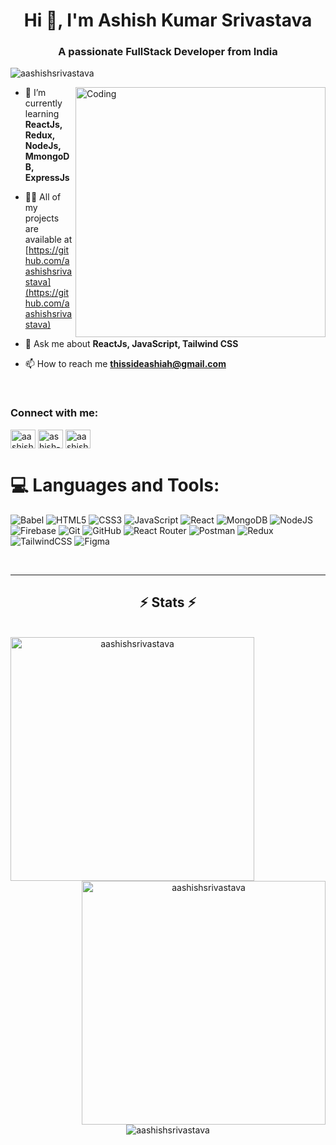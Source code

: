 <h1 align="center">Hi 👋, I'm Ashish Kumar Srivastava</h1>

<h3 align="center">A passionate FullStack Developer from India</h3>
<p align="left"><img src="https://komarev.com/ghpvc/?username=aashishsrivastava&label=👨‍💻%20Profile%20views&color=0e75b6&style=flat" alt="aashishsrivastava" /></p>


<img align="right" alt="Coding" width="400" src="https://cdn.dribbble.com/users/1162077/screenshots/3848914/programmer.gif">

<!-- 
<p align="left"> <img src="https://komarev.com/ghpvc/?username=aashishsrivastava&label=Profile%20views&color=0e75b6&style=flat" alt="aashishsrivastava" /> </p>
visitcount
[![](https://visitcount.itsvg.in/api?id=aashishsrivastava&icon=0&color=0)](https://visitcount.itsvg.in)

from Pranjal Shukla's profile >>
<img align="right" alt="coding" width="400" src="https://static.wixstatic.com/media/956618_51d1e9108a804a1f8b23e913e61ab78e~mv2.gif">

GitHub Trophies >>
<p align="left"> <a href="https://github.com/ryo-ma/github-profile-trophy"><img src="https://github-profile-trophy.vercel.app/?username=aashishsrivastava" alt="aashishsrivastava" /></a> </p>



<p align="left"> <a href="https://twitter.com/aashish_wd" target="blank"><img src="https://img.shields.io/twitter/follow/aashish_wd?logo=twitter&style=for-the-badge" alt="aashish_wd" /></a> </p>
-->


- 🌱 I’m currently learning **ReactJs, Redux, NodeJs, MmongoDB, ExpressJs**

- 👨‍💻 All of my projects are available at [https://github.com/aashishsrivastava](https://github.com/aashishsrivastava)

- 💬 Ask me about **ReactJs, JavaScript, Tailwind CSS**

- 📫 How to reach me **thissideashiah@gmail.com**

<p><br/></p>
<h3 align="left">Connect with me:</h3> 
<p align="left">
<a href="https://twitter.com/aashish_wd" target="blank"><img align="center" src="https://raw.githubusercontent.com/rahuldkjain/github-profile-readme-generator/master/src/images/icons/Social/twitter.svg" alt="aashish_wd" height="30" width="40" /></a>
<a href="https://linkedin.com/in/ashish-kumar-srivastava-aaa6982b0" target="blank"><img align="center" src="https://raw.githubusercontent.com/rahuldkjain/github-profile-readme-generator/master/src/images/icons/Social/linked-in-alt.svg" alt="ashish-kumar-srivastava-aaa6982b0" height="30" width="40" /></a>
<a href="https://instagram.com/aashish_wd" target="blank"><img align="center" src="https://raw.githubusercontent.com/rahuldkjain/github-profile-readme-generator/master/src/images/icons/Social/instagram.svg" alt="aashish_wd" height="30" width="40" /></a>
</p>
<!-- 
<h3 align="left">Languages and Tools:</h3>
-->

# 💻 Languages and Tools:
![Babel](https://img.shields.io/badge/Babel-F9DC3e?style=for-the-badge&logo=babel&logoColor=black)
![HTML5](https://img.shields.io/badge/html5-%23E34F26.svg?style=for-the-badge&logo=html5&logoColor=white) 
![CSS3](https://img.shields.io/badge/css3-%231572B6.svg?style=for-the-badge&logo=css3&logoColor=white) 
![JavaScript](https://img.shields.io/badge/javascript-%23323330.svg?style=for-the-badge&logo=javascript&logoColor=%23F7DF1E) 
![React](https://img.shields.io/badge/react-%2320232a.svg?style=for-the-badge&logo=react&logoColor=%2361DAFB) 
![MongoDB](https://img.shields.io/badge/MongoDB-%234ea94b.svg?style=for-the-badge&logo=mongodb&logoColor=white) 
![NodeJS](https://img.shields.io/badge/node.js-6DA55F?style=for-the-badge&logo=node.js&logoColor=white) 
![Firebase](https://img.shields.io/badge/firebase-a08021?style=for-the-badge&logo=firebase&logoColor=ffcd34) 
![Git](https://img.shields.io/badge/git-%23F05033.svg?style=for-the-badge&logo=git&logoColor=white) 
![GitHub](https://img.shields.io/badge/github-%23121011.svg?style=for-the-badge&logo=github&logoColor=white) 
![React Router](https://img.shields.io/badge/React_Router-CA4245?style=for-the-badge&logo=react-router&logoColor=white) 
![Postman](https://img.shields.io/badge/Postman-FF6C37?style=for-the-badge&logo=postman&logoColor=white) 
![Redux](https://img.shields.io/badge/redux-%23593d88.svg?style=for-the-badge&logo=redux&logoColor=white) 
![TailwindCSS](https://img.shields.io/badge/tailwindcss-%2338B2AC.svg?style=for-the-badge&logo=tailwind-css&logoColor=white) 
![Figma](https://img.shields.io/badge/figma-%23F24E1E.svg?style=for-the-badge&logo=figma&logoColor=white) 

<p><br/></p>
<p><hr/></p>

<!-- 
<p align="left"> <a href="https://babeljs.io/" target="_blank" rel="noreferrer"> <img src="https://www.vectorlogo.zone/logos/babeljs/babeljs-icon.svg" alt="babel" width="40" height="40"/> </a> <a href="https://www.w3schools.com/css/" target="_blank" rel="noreferrer"> <img src="https://raw.githubusercontent.com/devicons/devicon/master/icons/css3/css3-original-wordmark.svg" alt="css3" width="40" height="40"/> </a> <a href="https://expressjs.com" target="_blank" rel="noreferrer"> <img src="https://raw.githubusercontent.com/devicons/devicon/master/icons/express/express-original-wordmark.svg" alt="express" width="40" height="40"/> </a> <a href="https://www.figma.com/" target="_blank" rel="noreferrer"> <img src="https://www.vectorlogo.zone/logos/figma/figma-icon.svg" alt="figma" width="40" height="40"/> </a> <a href="https://firebase.google.com/" target="_blank" rel="noreferrer"> <img src="https://www.vectorlogo.zone/logos/firebase/firebase-icon.svg" alt="firebase" width="40" height="40"/> </a> <a href="https://www.framer.com/" target="_blank" rel="noreferrer"> <img src="https://www.vectorlogo.zone/logos/framer/framer-icon.svg" alt="framer" width="40" height="40"/> </a> <a href="https://git-scm.com/" target="_blank" rel="noreferrer"> <img src="https://www.vectorlogo.zone/logos/git-scm/git-scm-icon.svg" alt="git" width="40" height="40"/> </a> <a href="https://www.w3.org/html/" target="_blank" rel="noreferrer"> <img src="https://raw.githubusercontent.com/devicons/devicon/master/icons/html5/html5-original-wordmark.svg" alt="html5" width="40" height="40"/> </a> <a href="https://developer.mozilla.org/en-US/docs/Web/JavaScript" target="_blank" rel="noreferrer"> <img src="https://raw.githubusercontent.com/devicons/devicon/master/icons/javascript/javascript-original.svg" alt="javascript" width="40" height="40"/> </a> <a href="https://www.linux.org/" target="_blank" rel="noreferrer"> <img src="https://raw.githubusercontent.com/devicons/devicon/master/icons/linux/linux-original.svg" alt="linux" width="40" height="40"/> </a> <a href="https://www.mongodb.com/" target="_blank" rel="noreferrer"> <img src="https://raw.githubusercontent.com/devicons/devicon/master/icons/mongodb/mongodb-original-wordmark.svg" alt="mongodb" width="40" height="40"/> </a> <a href="https://nodejs.org" target="_blank" rel="noreferrer"> <img src="https://raw.githubusercontent.com/devicons/devicon/master/icons/nodejs/nodejs-original-wordmark.svg" alt="nodejs" width="40" height="40"/> </a> <a href="https://postman.com" target="_blank" rel="noreferrer"> <img src="https://www.vectorlogo.zone/logos/getpostman/getpostman-icon.svg" alt="postman" width="40" height="40"/> </a> <a href="https://reactjs.org/" target="_blank" rel="noreferrer"> <img src="https://raw.githubusercontent.com/devicons/devicon/master/icons/react/react-original-wordmark.svg" alt="react" width="40" height="40"/> </a> <a href="https://redux.js.org" target="_blank" rel="noreferrer"> <img src="https://raw.githubusercontent.com/devicons/devicon/master/icons/redux/redux-original.svg" alt="redux" width="40" height="40"/> </a> <a href="https://tailwindcss.com/" target="_blank" rel="noreferrer"> <img src="https://www.vectorlogo.zone/logos/tailwindcss/tailwindcss-icon.svg" alt="tailwind" width="40" height="40"/> </a> </p>

-->

<h2 align="center">⚡ Stats ⚡</h2>
<br>
<div align=center>
<img width=390 align="left" src="https://github-readme-streak-stats.herokuapp.com/?user=aashishsrivastava&&theme=tokyonight" alt="aashishsrivastava" />
<img width=390 align="right" src="https://github-readme-stats.vercel.app/api?username=aashishsrivastava&show_icons=true&locale=en&theme=tokyonight" alt="aashishsrivastava" />
 <br/>
 <br/>
 <br/>
 <br/>
 <br/>
 <br/>
 <br/>
 <br/>
 <br/>
<img align="center" src="https://github-readme-stats.vercel.app/api/top-langs?username=aashishsrivastava&show_icons=true&locale=en&layout=compact&theme=tokyonight" alt="aashishsrivastava" />
</div>
<!-- 
<h2 align="center">⚡ Stats ⚡</h2>
<br>
<div align=center>
  <img width=390 src="https://github-readme-streak-stats-salesp07.vercel.app/?user=salesp07&count_private=true&theme=react&border_radius=10" alt="streak stats"/>
  <img width=390 src="https://github-readme-stats-salesp07.vercel.app/api?username=salesp07&count_private=true&show_icons=true&theme=react&rank_icon=github&border_radius=10" alt="readme stats" />
  <br/>
  <img width=325 align="center" src="https://github-readme-stats-salesp07.vercel.app/api/top-langs/?username=salesp07&hide=HTML&langs_count=8&layout=compact&theme=react&border_radius=10&size_weight=0.5&count_weight=0.5&exclude_repo=github-readme-stats" alt="top langs" />
</div>
-->


<!-- 
## Hi there 👋

**aashishsrivastava/aashishsrivastava** is a ✨ _special_ ✨ repository because its `README.md` (this file) appears on your GitHub profile.

Here are some ideas to get you started:

- 🔭 I’m currently working on ...
- 🌱 I’m currently learning ...
- 👯 I’m looking to collaborate on ...
- 🤔 I’m looking for help with ...
- 💬 Ask me about ...
- 📫 How to reach me: ...
- 😄 Pronouns: ...
- ⚡ Fun fact: ...
-->
